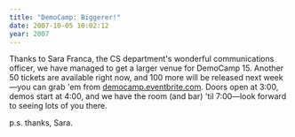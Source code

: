 ```yaml
---
title: "DemoCamp: Biggerer!"
date: 2007-10-05 10:02:12
year: 2007
---
```

Thanks to Sara Franca, the CS department's wonderful communications officer, we have managed to get a larger venue for DemoCamp 15.  Another 50 tickets are available right now, and 100 more will be released next week—you can grab 'em from <a href="http://democamp.eventbrite.com">democamp.eventbrite.com</a>.  Doors open at 3:00, demos start at 4:00, and we have the room (and bar) 'til 7:00—look forward to seeing lots of you there.

p.s. thanks, Sara.
